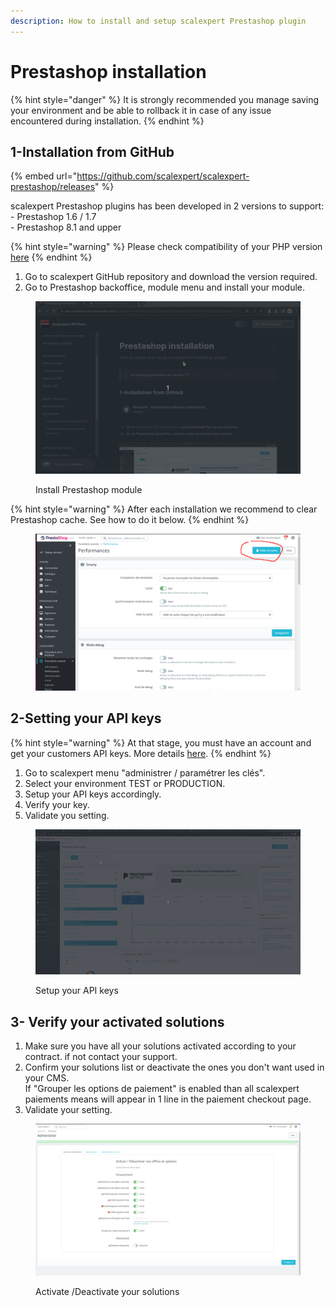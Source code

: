 ```yaml
---
description: How to install and setup scalexpert Prestashop plugin
---
```


# Prestashop installation

{% hint style="danger" %}
It is strongly recommended you manage saving your environment and be able to rollback it in case of any issue encountered during installation.&#x20;
{% endhint %}

## 1-Installation from GitHub

{% embed url="https://github.com/scalexpert/scalexpert-prestashop/releases" %}

scalexpert Prestashop plugins has been developed in 2 versions to support:\
\- Prestashop 1.6 / 1.7\
\- Prestashop 8.1 and upper

{% hint style="warning" %}
Please check compatibility of your PHP version [here](../#plugins-php-requirements)
{% endhint %}

1. Go to scalexpert GitHub repository and download the version required.
2. Go to Prestashop backoffice, module menu and install your module.

<figure><img src="../../../../.gitbook/assets/1-prestashop-install-module (2).gif" alt=""><figcaption><p>Install Prestashop module</p></figcaption></figure>

{% hint style="warning" %}
After each installation we recommend to clear Prestashop cache. See how to do it below.
{% endhint %}

<figure><img src="../../../../.gitbook/assets/Capture d’écran du 2024-08-05 12-30-08.png" alt=""><figcaption></figcaption></figure>

## 2-Setting your API keys

{% hint style="warning" %}
At that stage, you must have an account and get your customers API keys. More details [here](../../../../ready-to-start/before-you-start/).
{% endhint %}

1. Go to scalexpert menu  "administrer / paramétrer les clés".
2. Select your environment TEST or PRODUCTION.
3. Setup your API keys accordingly.
4. Verify your key.
5. Validate you setting.

<figure><img src="../../../../.gitbook/assets/2-prestashop-setting-api-keys.gif" alt=""><figcaption><p>Setup your API keys</p></figcaption></figure>

## 3- Verify your activated solutions

1. Make sure you have all your solutions activated according to your contract. if not contact your support.
2. Confirm your solutions list or deactivate the ones you don't want used in your CMS. \
   If "Grouper les options de paiement" is enabled than all scalexpert paiements means will appear in 1 line in the paiement checkout page.&#x20;
3. Validate your setting.

<figure><img src="../../../../.gitbook/assets/Capture d’écran du 2023-10-21 17-30-39.png" alt=""><figcaption><p>Activate /Deactivate your solutions</p></figcaption></figure>

